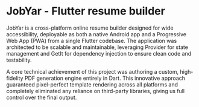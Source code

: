 # JobYar - Flutter resume builder

JobYar is a cross-platform online resume builder designed for wide accessibility, deployable as both a native Android app and a Progressive Web App (PWA) from a single Flutter codebase.
The application was architected to be scalable and maintainable, leveraging Provider for state management and GetIt for dependency injection to ensure clean code and testability.

A core technical achievement of this project was authoring a custom, high-fidelity PDF generation engine entirely in Dart.
This innovative approach guaranteed pixel-perfect template rendering across all platforms and completely eliminated any reliance on third-party libraries, giving us full control over the final output.








